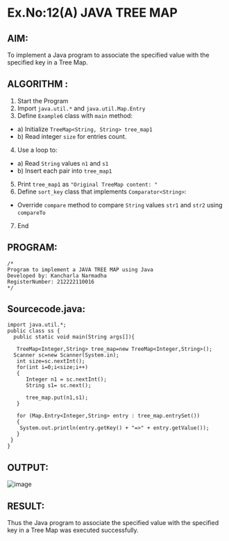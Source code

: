 # Ex.No:12(A)         JAVA TREE MAP
## AIM:
 To implement a Java program to associate the specified value with the specified key in a Tree Map.

## ALGORITHM :

1.	Start the Program
2.	Import `java.util.*` and `java.util.Map.Entry`
3.	Define `Example6` class with `main` method:
-	a) Initialize `TreeMap<String, String> tree_map1`
-	b) Read integer `size` for entries count.
4.	Use a loop to:
-	a) Read `String` values `n1` and `s1`
-	b) Insert each pair into `tree_map1`
5.	Print `tree_map1` as `"Original TreeMap content: "`
6.	Define `sort_key` class that implements `Comparator<String>`:
-	Override `compare` method to compare `String` values `str1` and `str2` using
`compareTo`
7.	End


## PROGRAM:
 ```
/*
Program to implement a JAVA TREE MAP using Java
Developed by: Kancharla Narmadha
RegisterNumber: 212222110016
*/
```

## Sourcecode.java:
```
import java.util.*;  
public class ss {  
  public static void main(String args[]){  
  
   TreeMap<Integer,String> tree_map=new TreeMap<Integer,String>();      
  Scanner sc=new Scanner(System.in);
   int size=sc.nextInt();
   for(int i=0;i<size;i++)
   {
      Integer n1 = sc.nextInt();
      String s1= sc.next();
       
   	  tree_map.put(n1,s1);  
   }
	 
   for (Map.Entry<Integer,String> entry : tree_map.entrySet())
   {
    System.out.println(entry.getKey() + "=>" + entry.getValue());
   }
 }  
}
```

## OUTPUT:

![image](https://github.com/user-attachments/assets/8d5c1fa8-72d8-4604-aaa3-d31cb625ddfc)

## RESULT:
Thus the Java program to associate the specified value with the specified key in a Tree Map was executed successfully.
